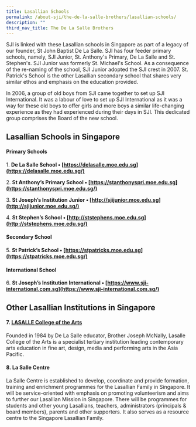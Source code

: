 ```yaml
---
title: Lasallian Schools
permalink: /about-sji/the-de-la-salle-brothers/lasallian-schools/
description: ""
third_nav_title: The De La Salle Brothers
---
```

SJI is linked with these Lasallian schools in Singapore as part of a legacy of our founder, St John Baptist De La Salle. SJI has four feeder primary schools, namely, SJI Junior, St. Anthony's Primary, De La Salle and St. Stephen's. SJI Junior was formerly St. Michael's School. As a consequence of the re-naming of the school, SJI Junior adopted the SJI crest in 2007. St. Patrick's School is the other Lasallian secondary school that shares very similar ethos and emphasis on the education provided.

  

In 2006, a group of old boys from SJI came together to set up SJI International. It was a labour of love to set up SJI International as it was a way for these old boys to offer girls and more boys a similar life-changing experience as they had experienced during their days in SJI. This dedicated group comprises the Board of the new school.

Lasallian Schools in Singapore
------------------------------

#### Primary Schools

1. **De La Salle School • [https://delasalle.moe.edu.sg](https://delasalle.moe.edu.sg/)**

2. **St Anthony’s Primary School • [https://stanthonyspri.moe.edu.sg](https://stanthonyspri.moe.edu.sg/)**

3. **St Joseph’s Institution Junior • [http://sjijunior.moe.edu.sg](http://sjijunior.moe.edu.sg/)**

4. **St Stephen’s School • [http://ststephens.moe.edu.sg](http://ststephens.moe.edu.sg/)**

#### Secondary School

5. **St Patrick’s School • [https://stpatricks.moe.edu.sg](https://stpatricks.moe.edu.sg/)**

#### International School

6. **St Joseph’s Institution International • [https://www.sji-international.com.sg](https://www.sji-international.com.sg/)**

Other Lasallian Institutions in Singapore
-----------------------------------------

#### 7. **[LASALLE College of the Arts](http://www.lasalle.edu.sg/)**

Founded in 1984 by De La Salle educator, Brother Joseph McNally, Lasalle College of the Arts is a specialist tertiary institution leading contemporary arts education in fine art, design, media and performing arts in the Asia Pacific.

  

#### 8. **La Salle Centre**

La Salle Centre is established to develop, coordinate and provide formation, training and enrichment programmes for the Lasallian Family in Singapore. It will be service-oriented with emphasis on promoting volunteerism and aims to further our Lasallian Mission in Singapore. There will be programmes for students and other young Lasallians, teachers, administrators (principals & board members), parents and other supporters. It also serves as a resource centre to the Singapore Lasallian Family.